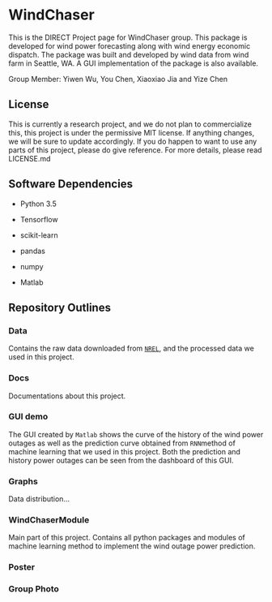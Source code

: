 # WindChaser
This is the DIRECT Project page for WindChaser group. This package is developed for wind power forecasting along with wind energy economic dispatch. The package was built and developed by wind data from wind farm in Seattle, WA. A GUI implementation of the package is also available.

Group Member: Yiwen Wu, You Chen, Xiaoxiao Jia and Yize Chen

## License
This is currently a research project, and we do not plan to commercialize this, this project is under the permissive MIT license. If anything changes, we will be sure to update accordingly. If you do happen to want to use any parts of this project, please do give reference. For more details, please read LICENSE.md

## Software Dependencies

* Python 3.5

* Tensorflow

* scikit-learn

* pandas

* numpy

* Matlab

## Repository Outlines

### Data
Contains the raw data downloaded from <a href="https://www.nrel.gov/">`NREL`</a>, and the processed data we used in this project.

### Docs
Documentations about this project.

### GUI demo
The GUI created by `Matlab` shows the curve of the history of the wind power outages as well as the prediction curve obtained from `RNN`method of machine learning that we used in this project. Both the prediction and history power outages can be seen from the dashboard of this GUI.


### Graphs
Data distribution...

### WindChaserModule
Main part of this project. Contains all python packages and modules of machine learning method to implement the wind outage power prediction.

### Poster
### Group Photo


